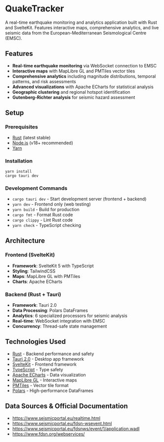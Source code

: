 # QuakeTracker

A real-time earthquake monitoring and analytics application built with Rust and SvelteKit. Features interactive maps, comprehensive analytics, and live seismic data from the European-Mediterranean Seismological Centre (EMSC).

## Features

- **Real-time earthquake monitoring** via WebSocket connection to EMSC
- **Interactive maps** with MapLibre GL and PMTiles vector tiles
- **Comprehensive analytics** including magnitude distributions, temporal patterns, and risk assessments
- **Advanced visualizations** with Apache ECharts for statistical analysis
- **Geographic clustering** and regional hotspot identification
- **Gutenberg-Richter analysis** for seismic hazard assessment

## Setup

### Prerequisites
- [Rust](https://rustup.rs/) (latest stable)
- [Node.js](https://nodejs.org/) (v18+ recommended)
- [Yarn](https://yarnpkg.com/)

### Installation
```shell
yarn install
cargo tauri dev
```

### Development Commands
- `cargo tauri dev` - Start development server (frontend + backend)
- `yarn dev` - Frontend only (web testing)
- `yarn build` - Build for production
- `cargo fmt` - Format Rust code
- `cargo clippy` - Lint Rust code
- `yarn check` - TypeScript checking

## Architecture

### Frontend (SvelteKit)
- **Framework**: SvelteKit 5 with TypeScript
- **Styling**: TailwindCSS
- **Maps**: MapLibre GL with PMTiles
- **Charts**: Apache ECharts

### Backend (Rust + Tauri)
- **Framework**: Tauri 2.0
- **Data Processing**: Polars DataFrames
- **Analytics**: 6 specialized processors for seismic analysis
- **Real-time**: WebSocket integration with EMSC
- **Concurrency**: Thread-safe state management

## Technologies Used

- [Rust](https://www.rust-lang.org/) - Backend performance and safety
- [Tauri 2.0](https://tauri.app/) - Desktop app framework
- [SvelteKit](https://kit.svelte.dev/) - Frontend framework
- [TypeScript](https://www.typescriptlang.org/) - Type safety
- [Apache ECharts](https://echarts.apache.org) - Data visualization
- [MapLibre GL](https://maplibre.org/) - Interactive maps
- [PMTiles](https://protomaps.com/) - Vector tile format
- [Polars](https://pola.rs/) - High-performance DataFrames

## Data Sources & Official Documentation

- https://www.seismicportal.eu/realtime.html
- https://www.seismicportal.eu/fdsn-wsevent.html
- https://www.seismicportal.eu/fdsnws/event/1/application.wadl
- https://www.fdsn.org/webservices/